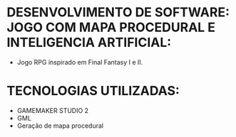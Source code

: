 # DESENVOLVIMENTO DE SOFTWARE: JOGO COM MAPA PROCEDURAL E INTELIGENCIA ARTIFICIAL:
 - Jogo RPG inspirado em Final Fantasy I e II.
# TECNOLOGIAS UTILIZADAS:
 - GAMEMAKER STUDIO 2
 - GML
 - Geração de mapa procedural


